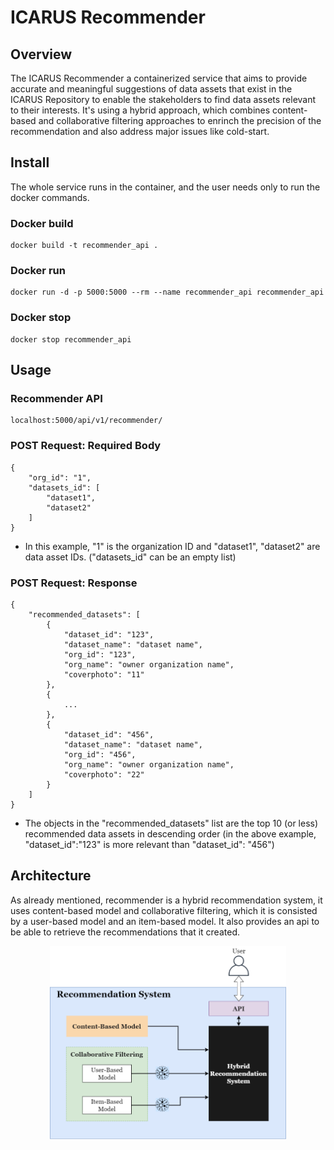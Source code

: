 # ICARUS Recommender
## Overview
The ICARUS Recommender a containerized service that aims to provide accurate and meaningful suggestions of data assets that exist in the ICARUS Repository to enable the stakeholders to find data assets relevant to their interests. It's using a hybrid approach, which combines content-based and collaborative filtering approaches to enrinch the precision of the recommendation and also address major issues like cold-start.

## Install
The whole service runs in the container, and the user needs only to run the docker commands.

### Docker build
```
docker build -t recommender_api .
```

### Docker run
```
docker run -d -p 5000:5000 --rm --name recommender_api recommender_api
```

### Docker stop
```
docker stop recommender_api
```


## Usage

### Recommender API
```
localhost:5000/api/v1/recommender/
```

### POST Request: Required Body
```
{
	"org_id": "1",
	"datasets_id": [
		"dataset1",
		"dataset2"
	]
}
```
* In this example, "1" is the organization ID and "dataset1", "dataset2" are data asset IDs. ("datasets_id" can be an empty list)

### POST Request: Response
```
{
	"recommended_datasets": [
		{
			"dataset_id": "123",
			"dataset_name": "dataset name",
			"org_id": "123",
			"org_name": "owner organization name",
			"coverphoto": "11"
		},
		{
			...
		},
		{
			"dataset_id": "456",
			"dataset_name": "dataset name",
			"org_id": "456",
			"org_name": "owner organization name",
			"coverphoto": "22"
		}
	]
}
```
* The objects in the "recommended_datasets" list are the top 10 (or less) recommended data assets in descending order (in the above example, "dataset_id":"123" is more relevant than "dataset_id": "456")

## Architecture
As already mentioned, recommender is a hybrid recommendation system, it uses content-based model and collaborative filtering, which it is consisted by a user-based model and an item-based model. It also provides an api to be able to retrieve the recommendations that it created.

<div align="center">
	<img style="max-width: 75%" src="./recommender_architecture.png" alt="ICARUS Recommender Architecture" >
</div>
